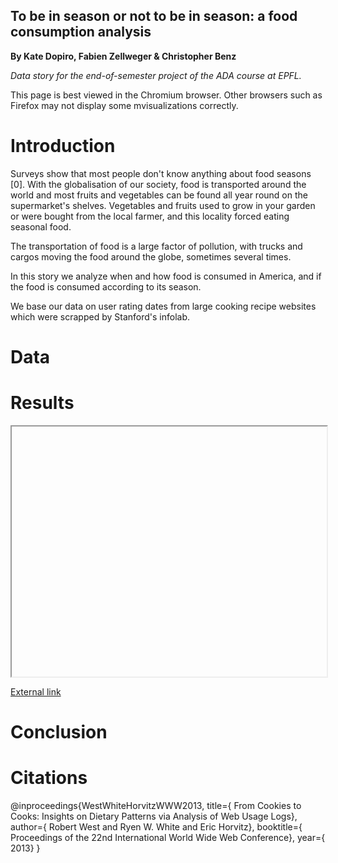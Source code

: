 ## To be in season or not to be in season: a food consumption analysis

<p>
  <strong>By Kate Dopiro, Fabien Zellweger & Christopher Benz</strong>
</p>

<p>
  <em>Data story for the end-of-semester project of the ADA course at EPFL.</em>
</p>

<p>
  This page is best viewed in the Chromium browser. Other browsers such as Firefox may not display some mvisualizations correctly.
</p>


<h1>Introduction</h1>

Surveys show that most people don't know anything about food seasons [0]. With the globalisation of our society, food is transported around the world and most fruits and vegetables can be found all year round on the supermarket's shelves. Vegetables and fruits used to grow in your garden or were bought from the local farmer, and this locality forced eating seasonal food.

The transportation of food is a large factor of pollution, with trucks and cargos moving the food around the globe, sometimes several times.

In this story we analyze when and how food is consumed in America, and if the food is consumed according to its season.

We base our data on user rating dates from large cooking recipe websites which were scrapped by Stanford's infolab.
<h1>Data</h1>


<h1>Results</h1>

<!--<link rel="import" href="us_map.html">-->
<!--<iframe src="us_map.html" width="100%" height="400">hmm kay</iframe>-->

<iframe src="//46.101.113.201:6090/dash-fig1" width="100%" height="400">hmm kay</iframe>

<p>
  <a href="http://46.101.113.201:6090/dash-fig1"  target="_blank">External link</a>
</p>




<h1>Conclusion</h1>

<h1>Citations</h1>

@inproceedings{WestWhiteHorvitzWWW2013,
  title={		From Cookies to Cooks: Insights on Dietary Patterns via Analysis of Web Usage Logs},
  author={		Robert West and Ryen W. White and Eric Horvitz},
  booktitle={	Proceedings of the 22nd International World Wide Web Conference},
  year={		2013}
}


